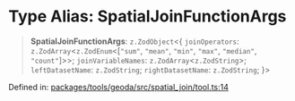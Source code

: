 # Type Alias: SpatialJoinFunctionArgs

> **SpatialJoinFunctionArgs**: `z.ZodObject`\<\{ `joinOperators`: `z.ZodArray`\<`z.ZodEnum`\<\[`"sum"`, `"mean"`, `"min"`, `"max"`, `"median"`, `"count"`\]\>\>; `joinVariableNames`: `z.ZodArray`\<`z.ZodString`\>; `leftDatasetName`: `z.ZodString`; `rightDatasetName`: `z.ZodString`; \}\>

Defined in: [packages/tools/geoda/src/spatial\_join/tool.ts:14](https://github.com/GeoDaCenter/openassistant/blob/28e38a23cf528ccfe10391135d12fba8d3e385da/packages/tools/geoda/src/spatial_join/tool.ts#L14)
